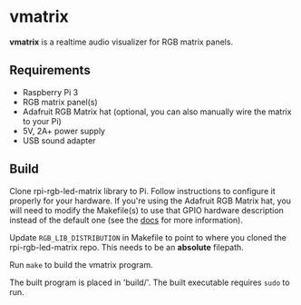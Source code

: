 # vmatrix

**vmatrix** is a realtime audio visualizer for RGB matrix panels.

## Requirements

* Raspberry Pi 3
* RGB matrix panel(s)
* Adafruit RGB Matrix hat (optional, you can also manually wire the matrix to your Pi)
* 5V, 2A+ power supply
* USB sound adapter

## Build

Clone rpi-rgb-led-matrix library to Pi. Follow instructions to configure it properly for your hardware. If you're using the Adafruit RGB Matrix hat, you will need to modify the Makefile(s) to use that GPIO hardware description instead of the default one (see the [docs](https://github.com/hzeller/rpi-rgb-led-matrix#switch-the-pinout) for more information).

Update `RGB_LIB_DISTRIBUTION` in Makefile to point to where you cloned the rpi-rgb-led-matrix repo. This needs to be an **absolute** filepath.

Run `make` to build the vmatrix program.

The built program is placed in 'build/'. The built executable requires `sudo` to run.
